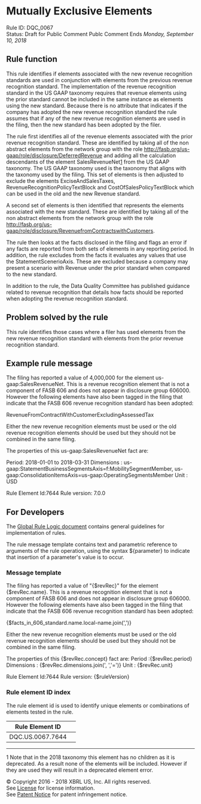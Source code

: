 # Mutually Exclusive Elements
Rule ID: DQC_0067  
Status: Draft for Public Comment
Publc Comment Ends *Monday, September 10, 2018*

## Rule function 
This rule identifies if elements associated with the new revenue recognition standards are used in conjunction with elements from the previous revenue recognition standard. The implementation of the revenue recognition standard in the US GAAP taxonomy requires that revenue elements using the prior standard cannot be included in the same instance as elements using the new standard. Because there is no attribute that indicates if the company has adopted the new revenue recognition standard the rule assumes that if any of the new revenue recognition elements are used in the filing, then the new standard has been adopted by the filer.

The rule first identifies all of the revenue elements associated with the prior revenue recognition standard. These are identified by taking all of the non abstract elements from the network group with the role http://fasb.org/us-gaap/role/disclosure/DeferredRevenue and adding all the calculation descendants of the element SalesRevenueNet[1](#1) from the US GAAP taxonomy. The US GAAP taxonomy used is the taxonomy that aligns with the taxonomy used by the filing. This set of elements is then adjusted to exclude the elements ExciseAndSalesTaxes, RevenueRecognitionPolicyTextBlock and CostOfSalesPolicyTextBlock which can be used in the old and the new Revenue standard.

A second set of elements is then identified that represents the elements associated with the new standard. These are identified by taking all of the non abstract elements from the network group with the role http://fasb.org/us-gaap/role/disclosure/RevenuefromContractswithCustomers.

The rule then looks at the facts disclosed in the filing and flags an error if any facts are reported from both sets of elements in any reporting period. In addition, the rule excludes from the facts it evaluates any values that use the StatementScenerioAxis. These are excluded because a company may present a scenario with Revenue under the prior standard when compared to the new standard.

In addition to the rule, the Data Quality Committee has published guidance related to revenue recognition that details how facts should be reported when adopting the revenue recognition standard.

## Problem solved by the rule
This rule identifies those cases where a filer has used elements from the new revenue recognition standard with elements from the prior revenue recognition standard.

## Example rule message
The filing has reported a value of 4,000,000 for the element us-gaap:SalesRevenueNet. This is a revenue recognition element that is not a component of FASB 606 and does not appear in disclosure group 606000. However the following elements have also been tagged in the filing that indicate that the FASB 606 revenue recognition standard has been adopted:

RevenueFromContractWithCustomerExcludingAssessedTax

Either the new revenue recognition elements must be used or the old revenue recognition elements should be used but they should not be combined in the same filing.

The properties of this us-gaap:SalesRevenueNet fact are:

Period: 2018-01-01 to 2018-03-31
Dimensions : us-gaap:StatementBusinessSegmentsAxis=f:MobilitySegmentMember, us-gaap:ConsolidationItemsAxis=us-gaap:OperatingSegmentsMember
Unit : USD

Rule Element Id:7644
Rule version: 7.0.0

## For Developers
The [Global Rule Logic document](https://github.com/DataQualityCommittee/dqc_us_rules/blob/master/docs/GlobalRuleLogic.md) contains general guidelines for implementation of rules.

The rule message template contains text and parametric reference to arguments of the rule operation, using the syntax ${parameter} to indicate that insertion of a parameter's value is to occur.

### Message template
The filing has reported a value of \"{$revRec}\" for the element {$revRec.name}. This is a revenue recognition element that is not a component of FASB 606 and does not appear in disclosure group 606000. However the following elements have also been tagged in the filing that indicate that the FASB 606 revenue recognition standard has been adopted:

{$facts_in_606_standard.name.local-name.join(',')}

Either the new revenue recognition elements must be used or the old revenue recognition elements should be used but they should not be combined in the same filing.

The properties of this {$revRec.concept} fact are:
Period :{$revRec.period}
Dimensions : {$revRec.dimensions.join(', ','=')}
Unit : {$revRec.unit}

Rule Element Id:7644
Rule version: {$ruleVersion}

### Rule element ID index 
The rule element id is used to identify unique elements or combinations of elements tested in the rule. 

|Rule Element ID||
|--------|--------|
|DQC.US.0067.7644||

---
<a name="#1"></a>1 Note that in the 2018 taxonomy this element has no children as it is deprecated. As a result none of the elements will be included. However if they are used they will result in a deprecated element error.

© Copyright 2016 - 2018 XBRL US, Inc. All rights reserved.   
See [License](https://xbrl.us/dqc-license) for license information.  
See [Patent Notice](https://xbrl.us/dqc-patent) for patent infringement notice.
